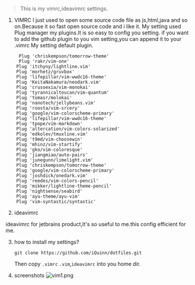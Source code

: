 > This is my vimrc,ideavimrc settings.

1. VIMRC
 I just used to open some source code file as js,html,java and so on.Because it so fast open source code and i like it.
My setting used Plug manager my plugins.It is so easy to config you setting.
if you want to add the github plugin to you vim setting,you can append it to your .vimrc
My setting default plugin.

```viml
	 Plug 'chriskempson/tomorrow-theme'
	 Plug 'rakr/vim-one'
    Plug 'itchyny/lightline.vim'
    Plug 'morhetz/gruvbox'
    Plug 'lifepillar/vim-wwdc16-theme'
    Plug 'KeitaNakamura/neodark.vim'
    Plug 'crusoexia/vim-monokai'
    Plug 'tyrannicaltoucan/vim-quantum'
    Plug 'tomasr/molokai'
    Plug 'nanotech/jellybeans.vim'
    Plug 'roosta/vim-srcery'
    Plug 'google/vim-colorscheme-primary'
    Plug 'lifepillar/vim-wwdc16-theme'
    Plug 'tpope/vim-markdown'
    Plug 'altercation/vim-colors-solarized'
    Plug 'edkolev/tmuxline.vim'
    Plug 't9md/vim-choosewin'
    Plug 'mhinz/vim-startify'
    Plug 'gko/vim-coloresque'
    Plug 'jiangmiao/auto-pairs'
    Plug 'junegunn/limelight.vim'
    Plug 'chriskempson/tomorrow-theme'
    Plug 'google/vim-colorscheme-primary'
    Plug 'joshdick/onedark.vim'
    Plug 'reedes/vim-colors-pencil'
	Plug 'mikker/lightline-theme-pencil'
	Plug 'nightsense/seabird'
	Plug 'ayu-theme/ayu-vim'
	Plug 'vim-syntastic/syntastic'
```
2. ideavimrc

ideavimrc for jetbrains product,It's so useful to me.this config efficient for me.

3. how to install my settings?

   `git clone https://github.com/iQuinn/dotfiles.git` 
   
   Then copy `.vimrc` `.vim`,`ideavimrc` into you home dir.

4. screenshots
    ![vim1.png](https://github.com/iQuinn/dotfiles/blob/master/img/vim1.png)
   
   



